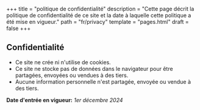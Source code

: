 +++
title = "politique de confidentialité"
description = "Cette page décrit la politique de confidentialité de ce site et la date à laquelle cette politique a été mise en vigueur."
path = "fr/privacy"
template = "pages.html"
draft = false
+++

## Confidentialité

- Ce site ne crée ni n'utilise de cookies.
- Ce site ne stocke pas de données dans le navigateur pour être partagées, envoyées ou vendues à des tiers.
- Aucune information personnelle n'est partagée, envoyée ou vendue à des tiers.

**Date d'entrée en vigueur:** _1er décembre 2024_
